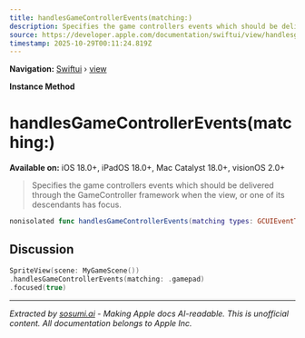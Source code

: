 ```yaml
---
title: handlesGameControllerEvents(matching:)
description: Specifies the game controllers events which should be delivered through the GameController framework when the view, or one of its descendants has focus.
source: https://developer.apple.com/documentation/swiftui/view/handlesgamecontrollerevents(matching:)
timestamp: 2025-10-29T00:11:24.819Z
---
```


**Navigation:** [Swiftui](/documentation/swiftui) › [view](/documentation/swiftui/view)

**Instance Method**

# handlesGameControllerEvents(matching:)

**Available on:** iOS 18.0+, iPadOS 18.0+, Mac Catalyst 18.0+, visionOS 2.0+

> Specifies the game controllers events which should be delivered through the GameController framework when the view, or one of its descendants has focus.

```swift
nonisolated func handlesGameControllerEvents(matching types: GCUIEventTypes) -> some View
```

## Discussion

```swift
SpriteView(scene: MyGameScene())
.handlesGameControllerEvents(matching: .gamepad)
.focused(true)
```

---

*Extracted by [sosumi.ai](https://sosumi.ai) - Making Apple docs AI-readable.*
*This is unofficial content. All documentation belongs to Apple Inc.*

